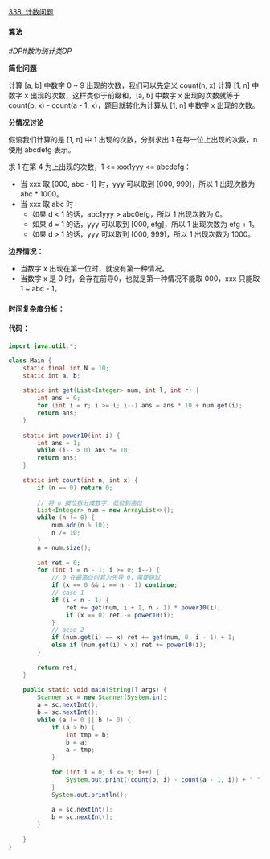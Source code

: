 [338. 计数问题](https://www.acwing.com/problem/content/340/)

#### 算法

*#DP#数为统计类DP*

**简化问题**

计算 [a, b] 中数字 0 ~ 9 出现的次数，我们可以先定义 count(n, x) 计算 [1, n] 中数字 x 出现的次数，这样类似于前缀和，[a, b] 中数字 x 出现的次数就等于 count(b, x) - count(a - 1, x)，题目就转化为计算从 [1, n] 中数字 x 出现的次数。

**分情况讨论**

假设我们计算的是 [1, n] 中 1 出现的次数，分别求出 1 在每一位上出现的次数，n 使用 abcdefg 表示。

求 1 在第 4 为上出现的次数，1 <= xxx1yyy <= abcdefg：

- 当 xxx 取 [000, abc - 1] 时，yyy 可以取到 [000, 999]，所以 1 出现次数为 abc * 1000。
- 当 xxx 取 abc 时 
  - 如果 d < 1 的话，abc1yyy > abc0efg，所以 1 出现次数为 0。
  - 如果 d = 1 的话，yyy 可以取到 [000, efg]，所以 1 出现次数为 efg + 1。
  - 如果 d > 1 的话，yyy 可以取到 [000, 999]，所以 1 出现次数为 1000。

**边界情况：**

- 当数字 x 出现在第一位时，就没有第一种情况。
- 当数字 x 是 0 时，会存在前导0，也就是第一种情况不能取 000，xxx 只能取 1 ~ abc - 1。

#### 时间复杂度分析：



#### 代码：

```java
import java.util.*;

class Main {
    static final int N = 10;
    static int a, b;
    
    static int get(List<Integer> num, int l, int r) {
        int ans = 0;
        for (int i = r; i >= l; i--) ans = ans * 10 + num.get(i);
        return ans;
    }
    
    static int power10(int i) {
        int ans = 1;
        while (i-- > 0) ans *= 10;
        return ans;
    }
    
    static int count(int n, int x) {
        if (n == 0) return 0;
        
        // 将 n 按位拆分成数字，低位到高位
        List<Integer> num = new ArrayList<>();
        while (n != 0) {
            num.add(n % 10);
            n /= 10;
        }
        n = num.size();
        
        int ret = 0;
        for (int i = n - 1; i >= 0; i--) {
            // 0 在最高位时其为先导 0，需要跳过
            if (x == 0 && i == n - 1) continue;
            // case 1
            if (i < n - 1) {
                ret += get(num, i + 1, n - 1) * power10(i);
                if (x == 0) ret -= power10(i);
            }
            // acse 2
            if (num.get(i) == x) ret += get(num, 0, i - 1) + 1;
            else if (num.get(i) > x) ret += power10(i); 
        }
        
        return ret;
    }
    
    public static void main(String[] args) {
        Scanner sc = new Scanner(System.in);
        a = sc.nextInt();
        b = sc.nextInt();
        while (a != 0 || b != 0) {
            if (a > b) {
                int tmp = b;
                b = a;
                a = tmp;
            }
            
            for (int i = 0; i <= 9; i++) {
                System.out.print((count(b, i) - count(a - 1, i)) + " ");
            }
            System.out.println();
            
            a = sc.nextInt();
            b = sc.nextInt();
        }
        
    }
}
```

